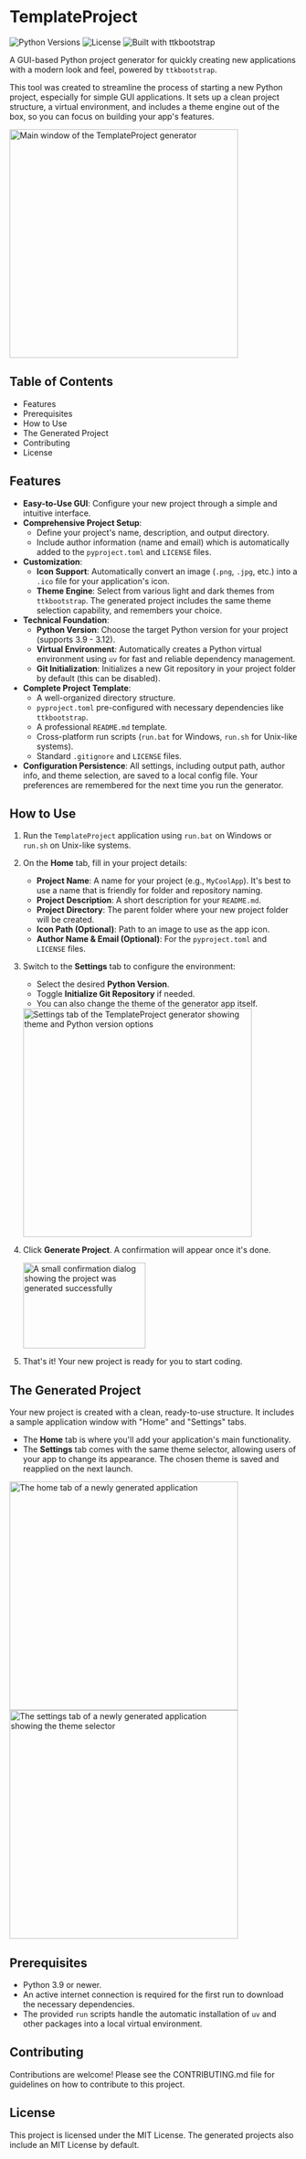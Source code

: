 # TemplateProject

![Python Versions](https://img.shields.io/badge/python-3.9--3.12-blue)
![License](https://img.shields.io/badge/license-MIT-green)
![Built with ttkbootstrap](https://img.shields.io/badge/ttkbootstrap-%F0%9F%92%BB-blue)

A GUI-based Python project generator for quickly creating new applications with a modern look and feel, powered by `ttkbootstrap`.

This tool was created to streamline the process of starting a new Python project, especially for simple GUI applications. It sets up a clean project structure, a virtual environment, and includes a theme engine out of the box, so you can focus on building your app's features.

<a href="https://github.com/user-attachments/assets/1a37cc68-3c06-41f7-b7d8-ddebda008f99">
  <img width="400" alt="Main window of the TemplateProject generator" src="https://github.com/user-attachments/assets/1a37cc68-3c06-41f7-b7d8-ddebda008f99" />
</a>

## Table of Contents

- Features
- Prerequisites
- How to Use
- The Generated Project
- Contributing
- License

## Features

-   **Easy-to-Use GUI**: Configure your new project through a simple and intuitive interface.
-   **Comprehensive Project Setup**:
    -   Define your project's name, description, and output directory.
    -   Include author information (name and email) which is automatically added to the `pyproject.toml` and `LICENSE` files.
-   **Customization**:
    -   **Icon Support**: Automatically convert an image (`.png`, `.jpg`, etc.) into a `.ico` file for your application's icon.
    -   **Theme Engine**: Select from various light and dark themes from `ttkbootstrap`. The generated project includes the same theme selection capability, and remembers your choice.
-   **Technical Foundation**:
    -   **Python Version**: Choose the target Python version for your project (supports 3.9 - 3.12).
    -   **Virtual Environment**: Automatically creates a Python virtual environment using `uv` for fast and reliable dependency management.
    -   **Git Initialization**: Initializes a new Git repository in your project folder by default (this can be disabled).
-   **Complete Project Template**:
    -   A well-organized directory structure.
    -   `pyproject.toml` pre-configured with necessary dependencies like `ttkbootstrap`.
    -   A professional `README.md` template.
    -   Cross-platform run scripts (`run.bat` for Windows, `run.sh` for Unix-like systems).
    -   Standard `.gitignore` and `LICENSE` files.
-   **Configuration Persistence**: All settings, including output path, author info, and theme selection, are saved to a local config file. Your preferences are remembered for the next time you run the generator.

## How to Use

1.  Run the `TemplateProject` application using `run.bat` on Windows or `run.sh` on Unix-like systems.
2.  On the **Home** tab, fill in your project details:
    -   **Project Name**: A name for your project (e.g., `MyCoolApp`). It's best to use a name that is friendly for folder and repository naming.
    -   **Project Description**: A short description for your `README.md`.
    -   **Project Directory**: The parent folder where your new project folder will be created.
    -   **Icon Path (Optional)**: Path to an image to use as the app icon.
    -   **Author Name & Email (Optional)**: For the `pyproject.toml` and `LICENSE` files.

3.  Switch to the **Settings** tab to configure the environment:
    -   Select the desired **Python Version**.
    -   Toggle **Initialize Git Repository** if needed.
    -   You can also change the theme of the generator app itself.

    <a href="https://github.com/user-attachments/assets/d8c519cd-0ee5-4c2f-be9a-ec01286f9d64">
      <img width="400" alt="Settings tab of the TemplateProject generator showing theme and Python version options" src="https://github.com/user-attachments/assets/d8c519cd-0ee5-4c2f-be9a-ec01286f9d64" />
    </a>

4.  Click **Generate Project**. A confirmation will appear once it's done.

    <a href="https://github.com/user-attachments/assets/e01c4b8b-aa91-4e35-9ad8-d0081777ba38">
      <img width="214" height="150" alt="A small confirmation dialog showing the project was generated successfully" src="https://github.com/user-attachments/assets/e01c4b8b-aa91-4e35-9ad8-d0081777ba38" />
    </a>

5.  That's it! Your new project is ready for you to start coding.

## The Generated Project

Your new project is created with a clean, ready-to-use structure. It includes a sample application window with "Home" and "Settings" tabs.

-   The **Home** tab is where you'll add your application's main functionality.
-   The **Settings** tab comes with the same theme selector, allowing users of your app to change its appearance. The chosen theme is saved and reapplied on the next launch.

<a href="https://github.com/user-attachments/assets/0ed9ae59-abd4-42ea-a008-5345a9ab11d3">
  <img width="400" alt="The home tab of a newly generated application" src="https://github.com/user-attachments/assets/0ed9ae59-abd4-42ea-a008-5345a9ab11d3" />
</a>
<br/>
<a href="https://github.com/user-attachments/assets/472497e2-33e7-4915-a57a-1f411e9150d2">
  <img width="400" alt="The settings tab of a newly generated application showing the theme selector" src="https://github.com/user-attachments/assets/472497e2-33e7-4915-a57a-1f411e9150d2" />
</a>

## Prerequisites

-   Python 3.9 or newer.
-   An active internet connection is required for the first run to download the necessary dependencies.
-   The provided `run` scripts handle the automatic installation of `uv` and other packages into a local virtual environment.

## Contributing

Contributions are welcome! Please see the CONTRIBUTING.md file for guidelines on how to contribute to this project.

## License

This project is licensed under the MIT License. The generated projects also include an MIT License by default.
